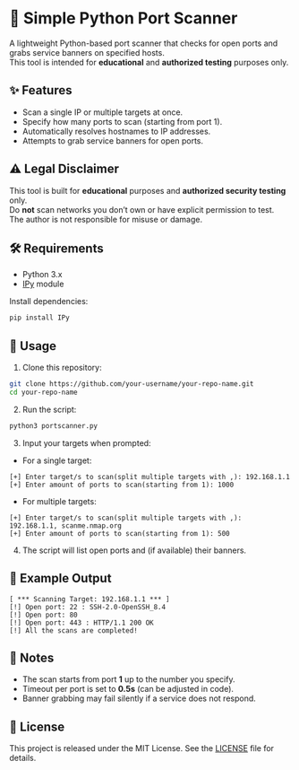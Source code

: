 # 🔎 Simple Python Port Scanner

A lightweight Python-based port scanner that checks for open ports and grabs service banners on specified hosts.  
This tool is intended for **educational** and **authorized testing** purposes only.

## ✨ Features

- Scan a single IP or multiple targets at once.
- Specify how many ports to scan (starting from port 1).
- Automatically resolves hostnames to IP addresses.
- Attempts to grab service banners for open ports.

## ⚠️ Legal Disclaimer
This tool is built for **educational** purposes and **authorized security testing** only.  
Do **not** scan networks you don’t own or have explicit permission to test.  
The author is not responsible for misuse or damage.

## 🛠️ Requirements

- Python 3.x
- [IPy](https://pypi.org/project/IPy/) module  

Install dependencies:

```bash
pip install IPy
```

## 🚀 Usage

1. Clone this repository:

```bash
git clone https://github.com/your-username/your-repo-name.git
cd your-repo-name
```

2. Run the script:

```bash
python3 portscanner.py
```

3. Input your targets when prompted:  

- For a single target:

```
[+] Enter target/s to scan(split multiple targets with ,): 192.168.1.1
[+] Enter amount of ports to scan(starting from 1): 1000
```

- For multiple targets:

```
[+] Enter target/s to scan(split multiple targets with ,): 192.168.1.1, scanme.nmap.org
[+] Enter amount of ports to scan(starting from 1): 500
```

4. The script will list open ports and (if available) their banners.

## 📄 Example Output

```
[ *** Scanning Target: 192.168.1.1 *** ]
[!] Open port: 22 : SSH-2.0-OpenSSH_8.4
[!] Open port: 80
[!] Open port: 443 : HTTP/1.1 200 OK
[!] All the scans are completed!
```

## 📝 Notes

- The scan starts from port **1** up to the number you specify.
- Timeout per port is set to **0.5s** (can be adjusted in code).
- Banner grabbing may fail silently if a service does not respond.

## 📜 License
This project is released under the MIT License. See the [LICENSE](LICENSE) file for details.
